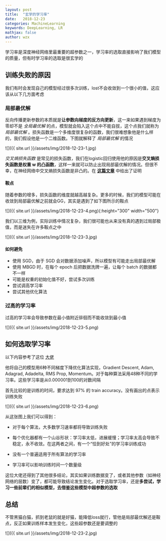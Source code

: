 ```yaml
---
layout: post
title:  "玄学的学习率"
date:   2018-12-23
categories: MachineLearning
keywords: DeepLearning, LR
mathjax: false
author: wzx
---
```


学习率是深度神经网络里最重要的超参数之一，学习率的选取直接影响了我们模型的质量，但有时学习率的选取是很玄学的






## 训练失败的原因
我们有时会发现自己的模型经过很多次训练，lost不会收敛到一个很小的值，这应该从以下几方面考虑

### 局部最优解
反向传播更新参数的本质就是**让参数向梯度的反方向更新**，这一来如果遇到梯度为零却不是 *全局最优解* 的点，模型就会陷入这个点中不能自拔，这个点我们就称为 *局部最优解* 。损失函数是一个多维度很复杂的函数，我们很难想象他是什么样的，我们假设他是一个二维函数。下图就解释了 *局部最优解* 的情况

![]({{ site.url }}/assets/img/2018-12-23-1.jpg)

*交叉熵损失函数* 是常见的损失函数，我们在logistic回归使用他的原因是**交叉熵损失函数是权重 w 的凸函数**，这样一来就可以防止出现局部最优解的情况。但很不幸，在神经网络中交叉熵损失函数是非凸的。在 **[这篇文章](https://blog.csdn.net/RHONYN/article/details/80342126)** 中给出了证明

#### 鞍点
随着参数的增多，损失函数的维度就越高越复杂。更多的时候，我们的模型可能在收敛到局部最优解之前就会GG，其实是遇到了如下图所示的鞍点

![]({{ site.url }}/assets/img/2018-12-23-4.png){:height="300" width="500"}

我们以三维为例，实际训练中情况复杂，我们很可能也从来没有真的遇到过局部极值，而是迷失在许多鞍点之中

![]({{ site.url }}/assets/img/2018-12-23-3.jpg)

#### 如何避免
- 使用 SGD，由于 SGD 会对数据添加噪声，所以模型有可能走出局部最优解
- 使用 MBGD 时，在每个 epoch 后把数据洗牌一遍，让每个 batch 的数据都不一样
- 可能是权重的初始化值不好，尝试多次训练
- 尝试调高学习率
- 尝试其他优化算法

### 过高的学习率
过高的学习率会导致参数在最小值附近徘徊而不能收敛到最小值

![]({{ site.url }}/assets/img/2018-12-23-5.png)

## 如何选取学习率
以下内容参考了这位 [大佬](https://medium.freecodecamp.org/how-to-pick-the-best-learning-rate-for-your-machine-learning-project-9c28865039a8)  

他将自己的模型用6种不同梯度下降优化算法实现，Gradient Descent, Adam, Adagrad, Adadelta, RMS Prop, Momentum。对于每种算法采用48种不同的学习率。这些学习率是从0.000001到100的对数间隔  

首先比较的是训练的时间，要求达到 97% 的 train accuracy。没有画出的点表示训练失败

![]({{ site.url }}/assets/img/2018-12-23-6.png)


从这张图上我们可以得到：
- 对于每个算法，大多数学习速率都将导致训练失败

- 每个优化器都有一个山谷形状：学习率太低，进展缓慢；学习率太高会导致不稳定，永不收敛。在这两者之间，有一个“恰到好处”的学习率训练成功

- 没有一个普遍适用于所有算法的学习率

- 学习率可以影响训练时间一个数量级



这位大佬还得到了其他很多结论，其实如果训练数据变了，或者其他参数（如神经网络的层数）变了，都可能导致结论发生变化。对于选取学习率，还是**多尝试，学习一些前辈们的相似模型，去借鉴这些模型中超参数的选取**

## 总结
不管黑猫白猫，抓到老鼠的就是好猫，能降低loss就行，管他是局部最优解还是鞍点，反正如果训练样本发生变化，这些超参数还是要调整的

![]({{ site.url }}/assets/img/2018-12-23-2.jpg)   
